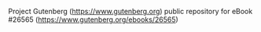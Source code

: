 Project Gutenberg (https://www.gutenberg.org) public repository for eBook #26565 (https://www.gutenberg.org/ebooks/26565)
